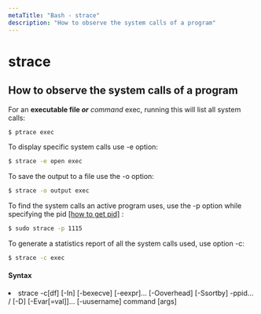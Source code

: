 ```yaml
---
metaTitle: "Bash - strace"
description: "How to observe the system calls of a program"
---
```


# strace




## How to observe the system calls of a program


For an **executable file <em>or** command</em> exec, running this will list all system calls:

```bash
$ ptrace exec

```

To display specific system calls use -e option:

```bash
$ strace -e open exec

```

To save the output to a file use the -o option:

```bash
$ strace -o output exec

```

To find the system calls an active program uses, use the -p option while specifying the pid [[how to get pid]](https://stackoverflow.com/questions/31676071/how-to-get-process-id-of-specific-process) :

```bash
$ sudo strace -p 1115

```

To generate a statistics report of all the system calls used, use option -c:

```bash
$ strace -c exec 

```



#### Syntax


<li>strace  -c[df]  [-In]  [-bexecve]  [-eexpr]...  [-Ooverhead] [-Ssortby]
-ppid... / [-D] [-Evar[=val]]... [-uusername] command [args]</li>

